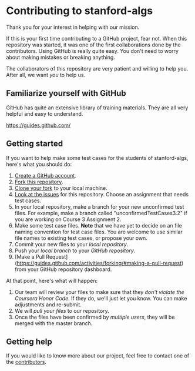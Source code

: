 # Contributing to stanford-algs

Thank you for your interest in helping with our mission.

If this is your first time contributing to a GitHub project, fear not. 
When this repository was started, it was one of the first collaborations done 
by the contributors.  Using GitHub is really quite easy. 
You don't need to worry about making mistakes or breaking anything. 

The collaborators of this repository are very patient and willing to help you. 
After all, we want *you* to help us.  

## Familiarize yourself with GitHub

GitHub has quite an extensive library of training materials. 
They are all very helpful and easy to understand.

https://guides.github.com/

## Getting started

If you want to help make some test cases for the students of stanford-algs, 
here's what you should do:

1. [Create a GitHub account](https://github.com/join).
1. [Fork this repository](https://guides.github.com/activities/forking/).
1. [Clone your fork](https://guides.github.com/activities/forking/#clone) 
to your local machine.
1. [Look at the issues](https://github.com/beaunus/stanford-algs/issues) for 
this repository. Choose an assignment that needs test cases. 
1. In your local repository, make a branch for your new unconfirmed test files. 
For example, make a branch called "unconfirmedTestCases3.2" 
if you are working on Course 3 Assignment 2.
1. Make some test case files. **Note** that we have yet to decide on an file 
naming convention for test case files. You are welcome to use similar file 
names to existing test cases, or propose your own. 
1. Commit your new files to your *local repository*. 
1. Push your *local branch* to your *GitHub repository*.  
1. [Make a Pull Request]
(https://guides.github.com/activities/forking/#making-a-pull-request) 
from your GitHub repository dashboard.

At that point, here's what will happen:
1. Our team will review your files to make sure that they 
*don't violate the Coursera Honor Code*. 
If they do, we'll just let you know. You can make adjustments and re-submit.
1. We will *pull your files* to our repository.
1. Once the files have been confirmed by *multiple users*, they will be merged 
with the master branch.

## Getting help

If you would like to know more about our project, feel free to contact one of 
the 
[contributors](https://github.com/beaunus/stanford-algs/graphs/contributors). 
